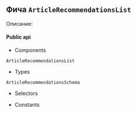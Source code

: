 ## Фича `ArticleRecommendationsList`

Описание: 

#### Public api

- Components

`ArticleRecommendationsList`

- Types

`ArticleRecommendationsSchema`

- Selectors



- Constants

